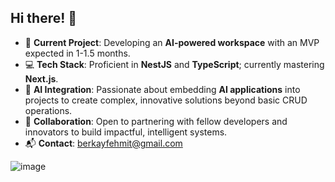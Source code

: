 ## Hi there! 👋

- 🚀 **Current Project**: Developing an **AI-powered workspace** with an MVP expected in 1-1.5 months.
- 💻 **Tech Stack**: Proficient in **NestJS** and **TypeScript**; currently mastering **Next.js**.
- 🤖 **AI Integration**: Passionate about embedding **AI applications** into projects to create complex, innovative solutions beyond basic CRUD operations.
- 🤝 **Collaboration**: Open to partnering with fellow developers and innovators to build impactful, intelligent systems.
- 📬 **Contact**: berkayfehmit@gmail.com

![image](https://github.com/user-attachments/assets/915c6ae9-a87c-4e28-b948-95fd3a4c6752)



<!--
**Berkayft/berkayft** is a ✨ _special_ ✨ repository because its `README.md` (this file) appears on your GitHub profile.

Here are some ideas to get you started:


-->
